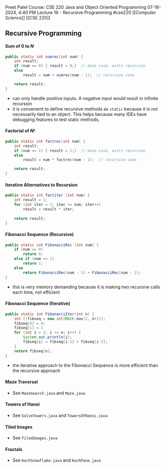 Preet Patel
Course: CSE 220 Java and Object Oriented Programming
07-16-2024, 4:40 PM
Lecture 16 - Recursive Programming
#cse220 
[[Computer Science]]
[[CSE 220]]

## Recursive Programming
#### Sum of $0 \text{ to }N$
``` Java
public static int sumrec(int num) {
	int result;
	if (num == 0) { result = 0;}  // base case, exits recursion
	else 
		result = num + sumrec(num - 1);  // recursive case

	return result;
}
```
- can only handle positive inputs. A negative input would result in infinite recursion
- it is convenient to define recursive methods as `static` because it is not necessarily tied to an object. This helps because many IDEs have debugging features to test static methods.
#### Factorial of $N!$
``` Java
public static int factrec(int num) {
	int result;
	if (num == 1) { result = 1;}  // base case, exits recursion
	else 
		result = num * factrec(num - 1);  // recursive case

	return result;
}
```

#### Iterative Alternatives to Recursion
``` Java
public static int factiter (int num) {
	int result = 1;
	for (int iter = 2; itec <= num; iter++)
		result = result * iter;
		
	return result;
}
```

#### Fibonacci Sequence (Recursive)
``` Java
public static int FibonacciRec (int num) {
	if (num == 0)
		return 0;
	else if (num == 1) 
		return 1;
	else
		return FibonacciRec(num - 1) + FibonacciRec(num - 2);
}
```
- this is very memory demanding because it is making two recursive calls each time, not efficient

#### Fibonacci Sequence (Iterative)
``` Java
public static int FibonacciIter(int n) {
	int []fibseq = new int[Math.max(2, n+1)];
	fibseq[0] = 0;
	fibseq[1] = 1
	for (int i = 2; i <= n; i++) {
		System.out.println(i);
		fibseq[i] = fibseq[i-1] + fibseq[i-2];
	}
	return fibseq[n];
}
```
- the iterative approach to the Fibonacci Sequence is more efficient than the recursive approach

#### Maze Traversal
- See `MazeSearch.java` and `Maze.java`

#### Towers of Hanoi
- See `SolveTowers.java` and `TowersOfHanoi.java`

#### Tiled Images
- See `TiledImages.java`

#### Fractals
- See `KochSnowflake.java` and `KochPane.java`
